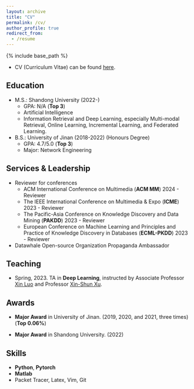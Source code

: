 ```yaml
---
layout: archive
title: "CV"
permalink: /cv/
author_profile: true
redirect_from:
  - /resume
---
```


{% include base_path %}

* CV (Curriculum Vitae) can be found [here](../ownhtml/cv_html_page.html).


Education
------
* M.S.: Shandong University (2022-)
  * GPA: N/A (<strong>Top 3</strong>)
  * Artificial Intelligence
  * Information Retrieval and Deep Learning, especially Multi-modal Retrieval, Online Learning, Incremental Learning, and Federated Learning.
* B.S.: University of Jinan (2018-2022) (Honours Degree)
  * GPA: 4.7/5.0 (<strong>Top 3</strong>)
  * Major: Network Engineering


<!-- Services and Leadership
------
* AAAI 2022 Program Committee (PC) Member
* International Artificial Intelligence Fair (IAIF) 2021 Judge
* World Artificial Intelligence Conference (WAIC) 2021 Secretariat Member -->

Services & Leadership
------
<!-- * Reviewer for journals
  * IEEE Transactions on ... -->


* Reviewer for conferences
  * ACM International Conference on Multimedia (**ACM MM**) 2024 - Reviewer
  * The IEEE International Conference on Multimedia & Expo (**ICME**) 2023 - Reviewer
  * The Pacific-Asia Conference on Knowledge Discovery and Data Mining (**PAKDD**) 2023 - Reviewer
  * European Conference on Machine Learning and Principles and Practice of Knowledge Discovery in Databases (**ECML-PKDD**) 2023 - Reviewer
* Datawhale Open-source Organization Propaganda Ambassador

Teaching
------

* Spring, 2023. TA in **Deep Learning**, instructed by Associate Professor <a href="https://faculty.sdu.edu.cn/luoxin/zh_CN/index.htm">Xin Luo</a> and Professor <a href="https://faculty.sdu.edu.cn/xuxinshun/zh_CN/index.htm">Xin-Shun Xu</a>. 



<!-- Work experience
------
* Summer 2015: Research Assistant
  * Github University
  * Duties included: Tagging issues
  * Supervisor: Professor Git

* Fall 2015: Research Assistant
  * Github University
  * Duties included: Merging pull requests
  * Supervisor: Professor Hub -->


Awards
------
<!-- * <strong>Outstanding Student of Fudan University</strong> (2021) (<strong>Top 0.03%</strong>)
* Graduate Chinese <strong>National Scholarship</strong> (2019) (<strong>Top 2%</strong>)
* Chinese <strong>National Scholarship</strong> (2016, 2017) (<strong>Top 0.4%</strong>)
* CCF <strong>National Outstanding</strong> College Student (2017) 
* <strong>Outstanding Graduate</strong> in Zhejiang Province (2018)  -->
* <strong>Major Award</strong> in University of Jinan. (2019, 2020, and 2021, three times) (<strong>Top 0.06%</strong>)

* <strong>Major Award</strong> in Shandong University. (2022)

Skills
------
* **Python**, **Pytorch**
* **Matlab**
* Packet Tracer, Latex, Vim, Git

